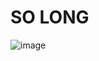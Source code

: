 # SO LONG
![image](https://user-images.githubusercontent.com/62972715/182480120-8fb4d9b6-c0b2-4625-988c-faf7a9e5375a.png)
